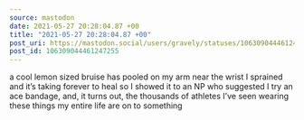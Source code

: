 ```yaml
---
source: mastodon
date: 2021-05-27 20:28:04.87 +00
title: "2021-05-27 20:28:04.87 +00"
post_uri: https://mastodon.social/users/gravely/statuses/106309044461247255
post_id: 106309044461247255
---
```

a cool lemon sized bruise has pooled on my arm near the wrist I sprained and it’s taking forever to heal so I showed it to an NP who suggested I try an ace bandage, and, it turns out, the thousands of athletes I’ve seen wearing these things my entire life are on to something


